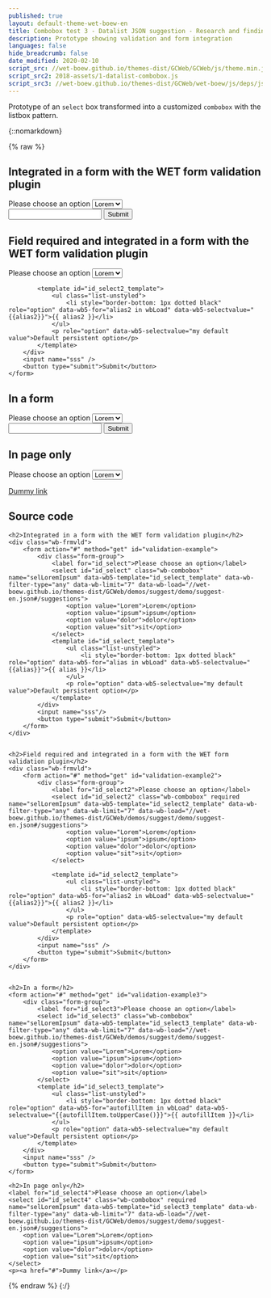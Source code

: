 ```yaml
---
published: true
layout: default-theme-wet-boew-en
title: Combobox test 3 - Datalist JSON suggestion - Research and finding
description: Prototype showing validation and form integration
languages: false
hide_breadcrumb: false
date_modified: 2020-02-10
script_src: //wet-boew.github.io/themes-dist/GCWeb/GCWeb/js/theme.min.js
script_src2: 2018-assets/1-datalist-combobox.js
script_src3: //wet-boew.github.io/themes-dist/GCWeb/wet-boew/js/deps/jsonpointer.js
---
```


Prototype of an ```select``` box transformed into a customized ```combobox``` with the listbox pattern.


{::nomarkdown}

{% raw %}

<div class="wb-prettify all-pre linenums"></div>

<style>

/* Overlay default style */
[role=listbox] {
	min-width: 230px;
	background: white;
	border: 1px solid #ccc;
	list-style: none;
	margin: 0;
	padding: 0;
	position: absolute;
	top: 1.7em;
	z-index: 9999;
	/* Note about z-index

	Ideally it should be set to 1, but the <footer id="wb-info"> has a z-index set to 5,
	 */
}

/* Active state style */
[role=option][aria-selected=true] {
	background: rgb(139, 189, 225);
}
[role=option]:hover {
	cursor: default;
}

/* Have the input and the overlay together */
.combobox-wrapper {
    display: inline-block;
    position: relative;
}

</style>

<h2>Integrated in a form with the WET form validation plugin</h2>
<div class="wb-frmvld">
	<form action="#" method="get" id="validation-example">
		<div class="form-group">
			<label for="id_select">Please choose an option</label>
			<select id="id_select" class="wb-combobox" name="selLoremIpsum" data-wb5-template="id_select_template" data-wb-filter-type="any" data-wb-limit="7" data-wb-load="//wet-boew.github.io/themes-dist/GCWeb/demos/suggest/demo/suggest-en.json#/suggestions">
				<option value="Lorem">Lorem</option>
				<option value="ipsum">ipsum</option>
				<option value="dolor">dolor</option>
				<option value="sit">sit</option>
			</select>
			<template id="id_select_template">
				<ul class="list-unstyled">
					<li style="border-bottom: 1px dotted black" role="option" data-wb5-for="alias in wbLoad" data-wb5-selectvalue="{{alias}}">{{ alias }}</li>
				</ul>
				<p role="option" data-wb5-selectvalue="my default value">Default persistent option</p>
			</template>
		</div>
		<input name="sss"/>
		<button type="submit">Submit</button>
	</form>
</div>


<h2>Field required and integrated in a form with the WET form validation plugin</h2>
<div class="wb-frmvld">
	<form action="#" method="get" id="validation-example2">
		<div class="form-group">
			<label for="id_select2">Please choose an option</label>
			<select id="id_select2" class="wb-combobox" required name="selLoremIpsum" data-wb5-template="id_select2_template" data-wb-filter-type="any" data-wb-limit="7" data-wb-load="//wet-boew.github.io/themes-dist/GCWeb/demos/suggest/demo/suggest-en.json#/suggestions">
				<option value="Lorem">Lorem</option>
				<option value="ipsum">ipsum</option>
				<option value="dolor">dolor</option>
				<option value="sit">sit</option>
			</select>

			<template id="id_select2_template">
				<ul class="list-unstyled">
					<li style="border-bottom: 1px dotted black" role="option" data-wb5-for="alias2 in wbLoad" data-wb5-selectvalue="{{alias2}}">{{ alias2 }}</li>
				</ul>
				<p role="option" data-wb5-selectvalue="my default value">Default persistent option</p>
			</template>
		</div>
		<input name="sss" />
		<button type="submit">Submit</button>
	</form>
</div>


<h2>In a form</h2>
<form action="#" method="get" id="validation-example3">
	<div class="form-group">
		<label for="id_select3">Please choose an option</label>
		<select id="id_select3" class="wb-combobox" name="selLoremIpsum" data-wb5-template="id_select3_template" data-wb-filter-type="any" data-wb-limit="7" data-wb-load="//wet-boew.github.io/themes-dist/GCWeb/demos/suggest/demo/suggest-en.json#/suggestions">
			<option value="Lorem">Lorem</option>
			<option value="ipsum">ipsum</option>
			<option value="dolor">dolor</option>
			<option value="sit">sit</option>
		</select>
		<template id="id_select3_template">
			<ul class="list-unstyled">
				<li style="border-bottom: 1px dotted black" role="option" data-wb5-for="autofillItem in wbLoad" data-wb5-selectvalue="{{autofillItem.toUpperCase()}}">{{ autofillItem }}</li>
			</ul>
			<p role="option" data-wb5-selectvalue="my default value">Default persistent option</p>
		</template>
	</div>
	<input name="sss" />
	<button type="submit">Submit</button>
</form>

<h2>In page only</h2>
<label for="id_select4">Please choose an option</label>
<select id="id_select4" class="wb-combobox" required name="selLoremIpsum" data-wb5-template="id_select3_template" data-wb-filter-type="any" data-wb-limit="7" data-wb-load="//wet-boew.github.io/themes-dist/GCWeb/demos/suggest/demo/suggest-en.json#/suggestions">
	<option value="Lorem">Lorem</option>
	<option value="ipsum">ipsum</option>
	<option value="dolor">dolor</option>
	<option value="sit">sit</option>
</select>
<p><a href="#">Dummy link</a></p>

<h2>Source code</h2>

<pre><code>&lt;h2&gt;Integrated in a form with the WET form validation plugin&lt;/h2&gt;
&lt;div class="wb-frmvld"&gt;
	&lt;form action="#" method="get" id="validation-example"&gt;
		&lt;div class="form-group"&gt;
			&lt;label for="id_select"&gt;Please choose an option&lt;/label&gt;
			&lt;select id="id_select" class="wb-combobox" name="selLoremIpsum" data-wb5-template="id_select_template" data-wb-filter-type="any" data-wb-limit="7" data-wb-load="//wet-boew.github.io/themes-dist/GCWeb/demos/suggest/demo/suggest-en.json#/suggestions"&gt;
				&lt;option value="Lorem"&gt;Lorem&lt;/option&gt;
				&lt;option value="ipsum"&gt;ipsum&lt;/option&gt;
				&lt;option value="dolor"&gt;dolor&lt;/option&gt;
				&lt;option value="sit"&gt;sit&lt;/option&gt;
			&lt;/select&gt;
			&lt;template id="id_select_template"&gt;
				&lt;ul class="list-unstyled"&gt;
					&lt;li style="border-bottom: 1px dotted black" role="option" data-wb5-for="alias in wbLoad" data-wb5-selectvalue="{{alias}}"&gt;{{ alias }}&lt;/li&gt;
				&lt;/ul&gt;
				&lt;p role="option" data-wb5-selectvalue="my default value"&gt;Default persistent option&lt;/p&gt;
			&lt;/template&gt;
		&lt;/div&gt;
		&lt;input name="sss"/&gt;
		&lt;button type="submit"&gt;Submit&lt;/button&gt;
	&lt;/form&gt;
&lt;/div&gt;


&lt;h2&gt;Field required and integrated in a form with the WET form validation plugin&lt;/h2&gt;
&lt;div class="wb-frmvld"&gt;
	&lt;form action="#" method="get" id="validation-example2"&gt;
		&lt;div class="form-group"&gt;
			&lt;label for="id_select2"&gt;Please choose an option&lt;/label&gt;
			&lt;select id="id_select2" class="wb-combobox" required name="selLoremIpsum" data-wb5-template="id_select2_template" data-wb-filter-type="any" data-wb-limit="7" data-wb-load="//wet-boew.github.io/themes-dist/GCWeb/demos/suggest/demo/suggest-en.json#/suggestions"&gt;
				&lt;option value="Lorem"&gt;Lorem&lt;/option&gt;
				&lt;option value="ipsum"&gt;ipsum&lt;/option&gt;
				&lt;option value="dolor"&gt;dolor&lt;/option&gt;
				&lt;option value="sit"&gt;sit&lt;/option&gt;
			&lt;/select&gt;

			&lt;template id="id_select2_template"&gt;
				&lt;ul class="list-unstyled"&gt;
					&lt;li style="border-bottom: 1px dotted black" role="option" data-wb5-for="alias2 in wbLoad" data-wb5-selectvalue="{{alias2}}"&gt;{{ alias2 }}&lt;/li&gt;
				&lt;/ul&gt;
				&lt;p role="option" data-wb5-selectvalue="my default value"&gt;Default persistent option&lt;/p&gt;
			&lt;/template&gt;
		&lt;/div&gt;
		&lt;input name="sss" /&gt;
		&lt;button type="submit"&gt;Submit&lt;/button&gt;
	&lt;/form&gt;
&lt;/div&gt;


&lt;h2&gt;In a form&lt;/h2&gt;
&lt;form action="#" method="get" id="validation-example3"&gt;
	&lt;div class="form-group"&gt;
		&lt;label for="id_select3"&gt;Please choose an option&lt;/label&gt;
		&lt;select id="id_select3" class="wb-combobox" name="selLoremIpsum" data-wb5-template="id_select3_template" data-wb-filter-type="any" data-wb-limit="7" data-wb-load="//wet-boew.github.io/themes-dist/GCWeb/demos/suggest/demo/suggest-en.json#/suggestions"&gt;
			&lt;option value="Lorem"&gt;Lorem&lt;/option&gt;
			&lt;option value="ipsum"&gt;ipsum&lt;/option&gt;
			&lt;option value="dolor"&gt;dolor&lt;/option&gt;
			&lt;option value="sit"&gt;sit&lt;/option&gt;
		&lt;/select&gt;
		&lt;template id="id_select3_template"&gt;
			&lt;ul class="list-unstyled"&gt;
				&lt;li style="border-bottom: 1px dotted black" role="option" data-wb5-for="autofillItem in wbLoad" data-wb5-selectvalue="{{autofillItem.toUpperCase()}}"&gt;{{ autofillItem }}&lt;/li&gt;
			&lt;/ul&gt;
			&lt;p role="option" data-wb5-selectvalue="my default value"&gt;Default persistent option&lt;/p&gt;
		&lt;/template&gt;
	&lt;/div&gt;
	&lt;input name="sss" /&gt;
	&lt;button type="submit"&gt;Submit&lt;/button&gt;
&lt;/form&gt;

&lt;h2&gt;In page only&lt;/h2&gt;
&lt;label for="id_select4"&gt;Please choose an option&lt;/label&gt;
&lt;select id="id_select4" class="wb-combobox" required name="selLoremIpsum" data-wb5-template="id_select3_template" data-wb-filter-type="any" data-wb-limit="7" data-wb-load="//wet-boew.github.io/themes-dist/GCWeb/demos/suggest/demo/suggest-en.json#/suggestions"&gt;
	&lt;option value="Lorem"&gt;Lorem&lt;/option&gt;
	&lt;option value="ipsum"&gt;ipsum&lt;/option&gt;
	&lt;option value="dolor"&gt;dolor&lt;/option&gt;
	&lt;option value="sit"&gt;sit&lt;/option&gt;
&lt;/select&gt;
&lt;p&gt;&lt;a href="#"&gt;Dummy link&lt;/a&gt;&lt;/p&gt;</code></pre>

{% endraw %}
{:/}
